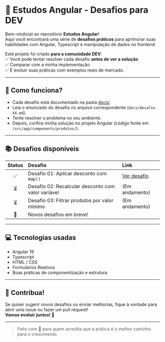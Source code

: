 # 🚀 Estudos Angular - Desafios para DEV

Bem-vindo(a) ao repositório **Estudos Angular**!  
Aqui você encontrará uma série de **desafios práticos** para aprimorar suas habilidades com Angular, Typescript e manipulação de dados no frontend.

Este projeto foi criado **para a comunidade DEV**:  
✅ Você pode tentar resolver cada desafio **antes de ver a solução**  
✅ Comparar com a minha implementação  
✅ E evoluir suas práticas com exemplos reais de mercado.

---

## 🎯 Como funciona?

- Cada desafio está documentado na pasta [docs/](./docs/).
- Leia o enunciado do desafio no arquivo correspondente (`docs/desafio-XX.md`).
- Tente resolver o problema no seu ambiente.
- Depois, confira minha solução no projeto Angular (código fonte em `/src/app/components/produtos/`).

---

## 📚 Desafios disponíveis

| Status | Desafio | Link |
|:------:|:--------|:-----|
| ✅ | Desafio 01: Aplicar desconto com `map()` | [Ver desafio](app/docs/desafio-01-map-produtos.md) |
| ⏳ | Desafio 02: Recalcular desconto com valor variável | (Em andamento) |
| ⏳ | Desafio 03: Filtrar produtos por valor mínimo | (Em andamento) |
| 🚀 | Novos desafios em breve! |

---

## 💻 Tecnologias usadas

- Angular 19
- Typescript
- HTML / CSS
- Formulários Reativos
- Boas práticas de componentização e estrutura

---

## 🤝 Contribua!

Se quiser sugerir novos desafios ou enviar melhorias, fique à vontade para abrir uma issue ou fazer um pull request!  
**Vamos evoluir juntos! 🚀**

---

> Feito com 💚 para quem acredita que a prática é o melhor caminho para o crescimento.

